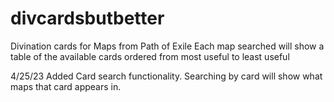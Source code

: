# divcardsbutbetter

Divination cards for Maps from Path of Exile
Each map searched will show a table of the available cards ordered from most useful to least useful

4/25/23 Added Card search functionality. Searching by card will show what maps that card appears in.
